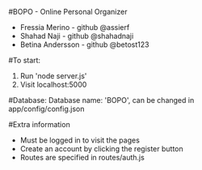 #BOPO - Online Personal Organizer

- Fressia Merino - github @assierf
- Shahad Naji - github @shahadnaji
- Betina Andersson - github @betost123

#To start:
1. Run 'node server.js'
2. Visit localhost:5000

#Database:
Database name: 'BOPO', can be changed in app/config/config.json

#Extra information
- Must be logged in to visit the pages
- Create an account by clicking the register button
- Routes are specified in routes/auth.js
